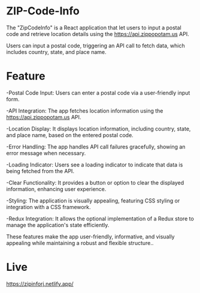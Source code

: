 # ZIP-Code-Info

The "ZipCodeInfo" is a React application that let users to input a postal code and retrieve location details using the https://api.zippopotam.us API.

Users can input a postal code, triggering an API call to fetch data, which includes country, state, and place name.


# Feature 

-Postal Code Input: Users can enter a postal code via a user-friendly input form.

 -API Integration: The app fetches location information using the https://api.zippopotam.us API.

-Location Display: It displays location information, including country, state, and place name, based on the entered postal code. 

-Error Handling: The app handles API call failures gracefully, showing an error message when necessary.

-Loading Indicator: Users see a loading indicator to indicate that data is being fetched from the API.

-Clear Functionality: It provides a button or option to clear the displayed information, enhancing user experience.

-Styling: The application is visually appealing, featuring CSS styling or integration with a CSS framework.

 -Redux Integration: It allows the optional implementation of a Redux store to manage the application's state efficiently.

These features make the app user-friendly, informative, and visually appealing while maintaining a robust and flexible structure..



# Live

https://zipinforj.netlify.app/

